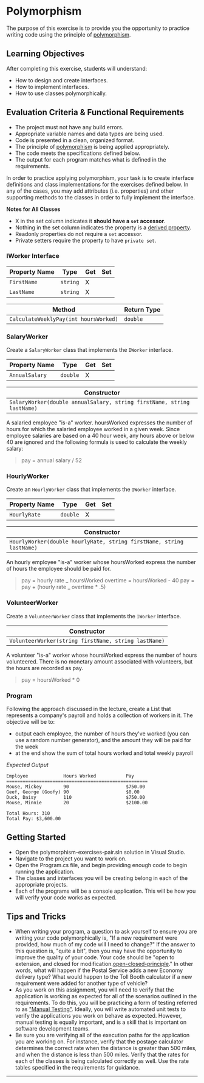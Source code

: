 # Polymorphism

The purpose of this exercise is to provide you the opportunity to practice writing code using the principle of [polymorphism][what-is-polymorphism].

## Learning Objectives

After completing this exercise, students will understand:

* How to design and create interfaces.
* How to implement interfaces.
* How to use classes polymorphically.

## Evaluation Criteria & Functional Requirements

* The project must not have any build errors.
* Appropriate variable names and data types are being used.
* Code is presented in a clean, organized format.
* The principle of [polymorphism][what-is-polymorphism] is being applied appropriately.
* The code meets the specifications defined below.
* The output for each program matches what is defined in the requirements.

In order to practice applying polymorphism, your task is to create interface definitions and class implementations for the exercises defined below. In any of the cases, you may add attributes (i.e. properties) and other supporting methods to the classes in order to fully implement the interface.

**Notes for All Classes**

* X in the set column indicates it **should have a `set` accessor**.
* Nothing in the set column indicates the property is a [derived property][derived-properties].
* Readonly properties do not require a `set` accessor.
* Private setters require the property to have `private set`.

### IWorker Interface

| Property Name | Type     | Get | Set |
| ------------- | -------- | --- | --- |
| `FirstName`   | `string` | X   |     |
| `LastName`    | `string` | X   |     |

| Method                                | Return Type |
| ------------------------------------- | ----------- |
| `CalculateWeeklyPay(int hoursWorked)` | `double`    |

### SalaryWorker

Create a `SalaryWorker` class that implements the `IWorker` interface.

| Property Name  | Type     | Get | Set |
| -------------- | -------- | --- | --- |
| `AnnualSalary` | `double` | X   |     |

| Constructor                                                            |
| ---------------------------------------------------------------------- |
| `SalaryWorker(double annualSalary, string firstName, string lastName)` |

A salaried employee "is-a" worker. hoursWorked expresses the number of hours for which the salaried employee worked in a given week. Since employee salaries are based on a 40 hour week, any hours above or below 40 are ignored and the following formula is used to calculate the weekly salary:

> pay = annual salary / 52

### HourlyWorker

Create an `HourlyWorker` class that implements the `IWorker` interface.

| Property Name | Type     | Get | Set |
| ------------- | -------- | --- | --- |
| `HourlyRate`  | `double` | X   |     |

| Constructor                                                          |
| -------------------------------------------------------------------- |
| `HourlyWorker(double hourlyRate, string firstName, string lastName)` |

An hourly employee "is-a" worker whose hoursWorked express the number of hours the employee should be paid for.

> pay = hourly rate _ hoursWorked
> overtime = hoursWorked - 40
> pay = pay + (hourly rate _ overtime \* .5)

### VolunteerWorker

Create a `VolunteerWorker` class that implements the `IWorker` interface.

| Constructor                                          |
| ---------------------------------------------------- |
| `VolunteerWorker(string firstName, string lastName)` |

A volunteer "is-a" worker whose hoursWorked express the number of hours volunteered. There is no monetary amount associated with volunteers, but the hours are recorded as pay.

> pay = hoursWorked * 0

### Program

Following the approach discussed in the lecture, create a List that represents a company's payroll and holds a collection of workers in it. The objective will be to:

- output each employee, the number of hours they've worked (you can use a random number generator), and the amount they will be paid for the week
- at the end show the sum of total hours worked and total weekly payroll

_Expected Output_

```
Employee             Hours Worked           Pay
====================================================
Mouse, Mickey        90                     $750.00
Geef, George (Goofy) 90                     $0.00
Duck, Daisy          110                    $750.00
Mouse, Minnie        20                     $2100.00

Total Hours: 310
Total Pay: $3,600.00
```

## Getting Started

* Open the polymorphism-exercises-pair.sln solution in Visual Studio.
* Navigate to the project you want to work on.
* Open the Program.cs file, and begin providing enough code to begin running the application.
* The classes and interfaces you will be creating belong in each of the appropriate projects.
* Each of the programs will be a console application. This will be how you will verify your code works as expected.

## Tips and Tricks

* When writing your program, a question to ask yourself to ensure you are writing your code polymorphically is, "If a new requirement were provided, how much of my code will I need to change?" If the answer to this question is, "quite a bit", then you may have the opportunity to improve the quality of your code. Your code should be "open to extension, and closed for modification.[open-closed-principle]." In other words, what will happen if the Postal Service adds a new Economy delivery type? What would happen to the Toll Booth calculator if a new requirement were added for another type of vehicle?
* As you work on this assignment, you will need to verify that the application is working as expected for all of the scenarios outlined in the requirements. To do this, you will be practicing a form of testing referred to as ["Manual Testing"][what-is-manual-testing]. Ideally, you will write automated unit tests to verify the applications you work on behave as expected. However, manual testing is equally important, and is a skill that is important on software development teams.
* Be sure you are verifying all of the execution paths for the application you are working on. For instance, verify that the postage calculator determines the correct rate when the distance is greater than 500 miles, and when the distance is less than 500 miles. Verify that the rates for each of the classes is being calculated correctly as well. Use the rate tables specified in the requirements for guidance.

---

[derived-properties]: https://www.uml-diagrams.org/derived-property.html
[open-closed-principle]: https://stackify.com/solid-design-open-closed-principle/
[what-is-manual-testing]: https://www.toolsqa.com/software-testing/manual-testing/
[what-is-polymorphism]: http://book.techelevator.com/java/55-polymorphism/05-what-is-polymorphism.html
